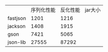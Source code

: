 <table>
<tr><td></td><td>序列化性能</td><td>反化性能</td><td>jar大小</td></tr>
<tr><td>fastjson</td><td> 1201 </td><td> 1216 </td><td></td></tr>
<tr><td>jackson</td><td>1408</td><td>1915</td><td></td></tr>
<tr><td>gson</td><td>7421</td><td>5065</td><td></td></tr>
<tr><td>json-lib</td><td> 27555 </td><td> 87292 </td><td></td></tr>
</table>